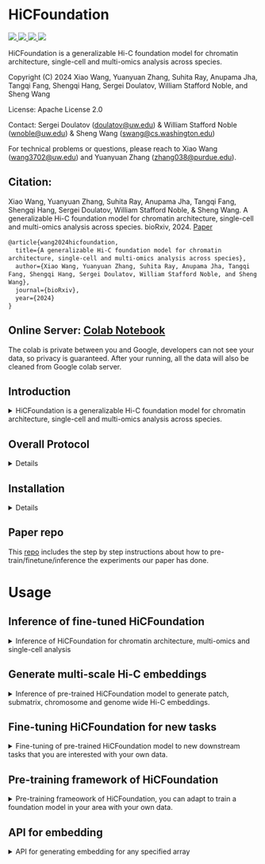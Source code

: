 # HiCFoundation

<a href="https://github.com/marktext/marktext/releases/latest">
   <img src="https://img.shields.io/badge/HiCFoundation-v1.0.0-green">
   <img src="https://img.shields.io/badge/platform-Linux%20%7C%20Mac%20-green">
   <img src="https://img.shields.io/badge/Language-python3-green">
   <img src="https://img.shields.io/badge/dependencies-tested-green">
</a>  

HiCFoundation is a generalizable Hi-C foundation model for chromatin architecture, single-cell and multi-omics analysis across species.

Copyright (C) 2024 Xiao Wang, Yuanyuan Zhang, Suhita Ray, Anupama Jha, Tangqi Fang, Shengqi Hang, Sergei Doulatov, William Stafford Noble, and Sheng Wang

License: Apache License 2.0

Contact:  Sergei Doulatov (doulatov@uw.edu) & William Stafford Noble (wnoble@uw.edu) & Sheng Wang (swang@cs.washington.edu)

For technical problems or questions, please reach to Xiao Wang (wang3702@uw.edu) and Yuanyuan Zhang (zhang038@purdue.edu).

## Citation:
Xiao Wang, Yuanyuan Zhang, Suhita Ray, Anupama Jha, Tangqi Fang, Shengqi Hang, Sergei Doulatov, William Stafford Noble, & Sheng Wang. A generalizable Hi-C foundation model for chromatin architecture, single-cell and multi-omics analysis across species. bioRxiv, 2024. [Paper](https://www.biorxiv.org/content/10.1101/2024.12.16.628821)
<br>
```
@article{wang2024hicfoundation,   
  title={A generalizable Hi-C foundation model for chromatin architecture, single-cell and multi-omics analysis across species},   
  author={Xiao Wang, Yuanyuan Zhang, Suhita Ray, Anupama Jha, Tangqi Fang, Shengqi Hang, Sergei Doulatov, William Stafford Noble, and Sheng Wang},    
  journal={bioRxiv},    
  year={2024}    
}   
```

## Online Server: [Colab Notebook](https://colab.research.google.com/github/Noble-Lab/HiCFoundation/blob/main/HiCFoundation.ipynb) 

The colab is private between you and Google, developers can not see your data, so privacy is guaranteed. After your running, all the data will also be cleaned from Google colab server.

## Introduction

<details>
   <summary>HiCFoundation is a generalizable Hi-C foundation model for chromatin architecture, single-cell and multi-omics analysis across species. </summary>
The genetic information within nuclear DNA is organized into a compact three-dimensional (3D) structure that impacts critical cellular processes.
High-throughput chromosome conformation capture (Hi-C) stands as the most widely used method for measuring 3D genome architecture, while linear epigenomic assays, such as ATAC-seq, DNase-seq, and ChIP-seq, are extensively employed to characterize genome regulatory activities.
However, the integrative analysis of chromatin interactions and associated gene regulatory mechanisms remains challenging due to the mismatched resolution between Hi-C and epigenomic assays, as well as inconsistencies among analysis tools.
Here we propose HiCFoundation, a Hi-C-based foundation model for genome architecture and regulatory functions analysis. 
HiCFoundation is trained from hundreds of Hi-C assays encompassing 118 million contact matrix patches. 
The model achieves state-of-the-art performance in multiple types of 3D genome analysis, including reproducibility analysis, resolution enhancement, and loop detection, offering high efficiency and broad applicability. 
We further demonstrate the model's generalizability to genome architecture analysis of 316 species.
Notably, by enabling analysis of low-coverage experimental data, HiCFoundation reveals genome-wide loop loss during differentiation of HSPCs to neutrophil. 
Additionally, HiCFoundation is able to predict multiple gene regulatory activities from Hi-C input by generating epigenomic assays, and further offers interpretable analysis to reveal the relationship between chromatin conformation and genome function. 
Finally, HiCFoundation can analyze single cell Hi-C data, shedding light on genome structure at single-cell resolution.
HiCFoundation thus provides a unified, efficient, generalizable, and interpretable foundation for integrative, multi-species, single-cell, and multi-omics analyses, paving the path for systematically studying genome 3D architecture and its regulatory mechanisms.

</details>

## Overall Protocol 
<details>
<br>
1) Pre-training stage: the model is trained in a self-supervised fashion on massive quantities of unlabeled Hi-C data. 
The model takes masked Hi-C submatrices as input, optimizing for the reconstruction of the full submatrix.
<br>
2) Fine-tuning stage: the model is fine-tuned and tested for diverse downstream applications,
 including genome architecture analysis, multi-species analysis, neutrophil differentiation analysis, multi-omics analysis and single-cell analysis.

<p align="center">
  <img src="imgs/framework_github.png" alt="HiCFoundation framework" width="80%">
</p>
</details>

## Installation

<details>

### System Requirements
- **CPU**: 4 cores or higher
- **Memory**: 12GB RAM or higher
- **GPU**: CUDA-compatible with minimum 12GB memory
- **Note**: GPU is mandatory as HiCFoundation

## Installation  
### 1. [`Install git`](https://git-scm.com/book/en/v2/Getting-Started-Installing-Git) 
### 2. Clone the repository in your computer 
```bash
git clone https://github.com/Noble-Lab/HiCFoundation.git && cd HiCFoundation
```

### 3. Configure environment for HiCFoundation.
#### Option 1: install by conda
##### 3.1 Install anaconda
Install anaconda from https://www.anaconda.com/download#downloads.
##### 3.2 Install environment via yml file
```
conda env create -f environment.yml
```
If it failed because pytorch imcompatible with cuda, please run 
```
conda env create -f environment_notorch.yml
```

##### 3.3 Activate environment for running
Each time when you want to run HiCFoundation, simply activate the environment by
```
conda activate HiCFoundation
```
If you encounter the pytorch imcompatible with cuda, please check [pytorch_site](https://pytorch.org/get-started/previous-versions/) to select ``pytorch=1.8.1`` version that is compatible with your cuda version. <br>
You can check the cuda version of your server with ``nvidia-smi`` or ``nvcc -V`` to check your cuda version.
Then you can run the recommended installation command from the website in this environment (recommend ``pip`` command).
After this, please run following command to configure timm
```
pip install timm==0.3.2
```
<br>
You can leave the environment by
```
conda deactivate
```

#### Option 2: install by pip
##### 3.1 [install pip](https://pip.pypa.io/en/stable/installing)
##### 3.2 install pytorch
Please check [pytorch_site](https://pytorch.org/get-started/previous-versions/) to select ``pytorch=1.8.1`` version that is compatible with your cuda version. <br>
You can check the cuda version of your server with ``nvidia-smi`` or ``nvcc -V`` to check your cuda version.
Then you can run the recommended installation command (recommend ``pip`` command) from the website in this environment.

##### 3.3 install other packages
Please run the following command to configure other packages
```
pip3 install -r requirements.txt --user
```

### 4. Download the trained HiCFoundation model
You can download our pre-trained and fine-tuned model to ``hicfoundation_model`` for inference, embedding generation and fine-tuning purposes. <br>
HiCFoundation model weights: [hicfoundation_model](https://huggingface.co/wang3702/hicfoundation_models/) <br>

You can also run the following command line to do this
```commandline
cd hicfoundation_model
wget https://huggingface.co/wang3702/hicfoundation_models/resolve/main/hicfoundation_pretrain.pth.tar
wget https://huggingface.co/wang3702/hicfoundation_models/resolve/main/hicfoundation_reproducibility.pth.tar
wget https://huggingface.co/wang3702/hicfoundation_models/resolve/main/hicfoundation_loop.pth.tar
wget https://huggingface.co/wang3702/hicfoundation_models/resolve/main/hicfoundation_loop_lc.pth.tar
wget https://huggingface.co/wang3702/hicfoundation_models/resolve/main/hicfoundation_resolution.pth.tar
wget https://huggingface.co/wang3702/hicfoundation_models/resolve/main/hicfoundation_epigenomic.pth.tar
wget https://huggingface.co/wang3702/hicfoundation_models/resolve/main/hicfoundation_schic.pth.tar
cd ..
```


### 5. (Optional) Visualization software
Juicebox: https://aidenlab.org/juicebox/

HiGlass: https://higlass.io/

</details>

## Paper repo
This [repo](https://github.com/Noble-Lab/HiCFoundation_paper/) includes the step by step instructions about how to pre-train/finetune/inference the experiments our paper has done.

# Usage

## Inference of fine-tuned HiCFoundation
<details>
<summary>Inference of HiCFoundation for chromatin architecture, multi-omics and single-cell analysis</summary>

### Overview
This include five different fine-tuned model for 
- Reproducibility analysis: HiCFoundation will generate embeddings of the input Hi-C, and the submatrix embeddings can be used to compare across biological replicates and non-replicates.
- Chromatin loop detection: HiCFoudation will generate the loop detection of the input Hi-C in .bedpe format.
- Resolution enhancement: HiCFoundation will generate enhanced Hi-C map given the input Hi-C.
- Epigenomic assay profiling: HiCFoundation will generate corressponding epigenomic assays in .bigWig format given the input Hi-C.
- Single-cell Hi-C enhancement: HiCFoundation will generate the enhanced scHi-C given the input siHi-C.

### Input format
HiCFoundation supports the .hic/.cool/.pkl/.txt/.pairs/.npy format.
- .hic/.cool: the common Hi-C format that stores the final matrix of Hi-C experiment
- .pkl: the pickle file that stores a dict of all Hi-C matrices, with the chrom name as key, and scipy.sparse/numpy array as the value. [chrom_name]:[matrix].
- .txt/.pairs: the pairs format text that records pairwise interactions in pairs format "#readID\tchr1\tpos1\tchr2\tpos2" that records the chr1:pos1 interactions with chr2:pos2.
- .npy format: a numpy array that records the contact map of a specific chromosome.

### Example
Please download the following files to the example folder for example testing purposes.<br>
- Low coverage Hi-C example: https://www.encodeproject.org/files/ENCFF689CUX/@@download/ENCFF689CUX.hic
- Low coverage Hi-C example2: https://www.ncbi.nlm.nih.gov/geo/download/?acc=GSE174533&format=file&file=GSE174533%5F1%2DC11%2DCB1%2E2%2DC11%2DCB2%2Emerge%2Ehic
- High coverage Hi-C example: https://data.4dnucleome.org/files-processed/4DNFITUOMFUQ/. (4DN requires authentication in for downloading, so please download in the webpage)
- Single-cell Hi-C example: https://www.ncbi.nlm.nih.gov/geo/query/acc.cgi?acc=GSM7006609 
(For single-cell Hi-C example, it is already kept in ``example`` directory, so you do not need to downlaod again.)

#### Other format examples
- .cool: https://data.4dnucleome.org/files-processed/4DNFI18UHVRO/ (4DN requires authentication in for downloading, so please download in the webpage)
- .txt/.pairs: [example/input.pairs](example/GSM7006527_ValaB8w4191.pairs) 
- .pkl: You can run [utils/hic2array.py](utils/hic2array.py) to convert .hic files to .pkl files to see .pkl format.
- .npy: You can use [numpy](https://numpy.org/) to save any 2D matrix to .npy file to run our inference. 


### Inference for different tasks
#### 1. Inference embeddings for reproducibility analysis
```
python3 inference.py --input [input_file] --batch_size [infer_batch_size] \
  --resolution [hic_resolution] --task 1 --input_row_size [input_submatrix_length] \
  --input_col_size [input_submatrix_width] --stride [stride] --bound [scan_boundary] \
  --model_path [trained_model_path] --output [output_dir] --gpu [gpu]
```
- input_file: a .hic/.cool/.pkl/.txt/.pairs/.npy file records Hi-C matrix.
- infer_batch_size: batch size of the input during inference, recommended: 4 for small GPU.
- hic_resolution: resolution of the input matrix, default: 25000 (25 kb for reproducibility task).
- input_submatrix_length: input submatrix row size, default: 224.
- input_submatrix_width: input submatrix column size, default: 224.
- stride: scanning stride for the input Hi-C matrix, default: 20.
- scan_boundary: off-diagonal bound for the scanning, default: 0.
- trained_model_path: load fine-tuned model for inference. Here the model should be [hicfoundation_reproducibility.pth.tar](hicfoundation_model/hicfoundation_reproducibility.pth.tar). Make sure you follow the installment instructions to download it before you run.
- output_dir: output directory to save the results, default: hicfoundation_inference.
- gpu: which gpu to use, default: None (will use all GPU). You can specify --gpu="0" to only use GPU 0, you can also specify --gpu="0,1" to use GPU0 and GPU1.
<br>
The output is saved in the ``output_dir``, where the embedding is saved in "HiCFoundation_reproducibility_embedding.pkl" in a dict format. <br>
The key of the dict is "chrom:row_index,col_index", and the value is the corresponding embedding. <br>
This embedding corresponds to the submatrix of [row_index:row_index+input_row_size, col_index:col_index+input_col_size] at chromsome ``chrom``.

##### Example command:
```
python3 inference.py --input example/ENCFF689CUX.hic --batch_size 4 --resolution 25000 \
  --task 1 --input_row_size 224 --input_col_size 224 --stride 20 --bound 0 \
  --model_path hicfoundation_model/hicfoundation_reproducibility.pth.tar \
  --output hicfoundation_inference/reproducibility_analysis/ --gpu "0"
```
This uses the low-coverage example ``ENCFF689CUX.hic`` to run the inference. <br>
The output embedding is saved in ``hicfoundation_inference/reproducibility_analysis/HiCFoundation_reproducibility_embedding.pkl``.

#### 2. Inference for chromatin loop detection
```
python3 inference.py --input [input_file] --batch_size [infer_batch_size] --resolution [hic_resolution] \
  --task 2 --input_row_size [input_submatrix_length] --input_col_size [input_submatrix_width] \
  --stride [stride] --bound [scan_boundary] --model_path [trained_model_path] \
  --output [output_dir] --gpu [gpu]
```
- input_file: a .hic/.cool/.pkl/.txt/.pairs/.npy file records Hi-C matrix.
- infer_batch_size: batch size of the input during inference, recommended: 4 for small GPU.
- hic_resolution: resolution of the input matrix, default: 10000 (10 kb for loop detection).
- input_submatrix_length: input submatrix row size, default: 224.
- input_submatrix_width: input submatrix column size, default: 224.
- stride: scanning stride for the input Hi-C matrix, default: 20.
- scan_boundary: off-diagonal bound for the scanning, default: 0 (to save time). You can also use 200, the detection results should be similar.
- trained_model_path: load fine-tuned model for inference. Use "hicfoundation_loop.pth.tar" for high-coverage loop detection and "hicfoundation_loop_lc.pth.tar" for low-coverage loop detection. For human dataset, total reads smaller than 50M is treated as low-coverage, that equals to any experiments with less than around 200 reads per 10 kb. Here the model should be [hicfoundation_loop.pth.tar](hicfoundation_model/hicfoundation_loop.pth.tar) or [hicfoundation_loop_lc.pth.tar](hicfoundation_model/hicfoundation_loop_lc.pth.tar). Make sure you follow the installment instructions to download models before you run.
- output_dir: output directory to save the results, default: hicfoundation_inference.
- gpu: which gpu to use, default: None (will use all GPU). You can specify --gpu="0" to only use GPU 0, you can also specify --gpu="0,1" to use GPU0 and GPU1.
<br>
The output is saved in the ``output_dir``, where the loop is saved in HiCFoundation_loop_[threshold].bedpe. We kept three confidence level 0.5,0.75,0.9 for your choice. For conservative loop calls, we would recommend you to use 0.9 threshold for loop calls. For low-coverage Hi-C, we would recommend you to to use 0.5 threshold for loop calls. <br>
Each line records a loop calls in the .bedpe file in format of [chr1 x1 x2 chr2 y1 y2], where chr1 typically is the same as chr2; [x1 x2] records the spanning region of left loop anchor, [y1 y2] records the spanning region of the right loop anchor.

##### Example command:
Loop calls from high-coverage Hi-C
```
python3 inference.py --input example/4DNFITUOMFUQ.hic --batch_size 4 --resolution 10000 \
  --task 2 --input_row_size 224 --input_col_size 224 --stride 20 --bound 0 \
  --model_path hicfoundation_model/hicfoundation_loop.pth.tar \
  --output hicfoundation_inference/loop_detection/ --gpu "0"
```
This uses the high-coverage example ``4DNFITUOMFUQ.hic`` to run the inference. <br>
The output loop detection is saved in ``hicfoundation_inference/loop_detection``. <br>
You can find HiCFoundation_loop_0.5.bedpe, HiCFoundation_loop_0.75.bedpe and HiCFoundation_loop_0.9.bedpe.  <br>
HiCFoundation_loop_0.9.bedpe includes the most confident loop calls. You can also choose HiCFoundation_loop_0.5.bedpe if you want more loop calls.

Loop calls from low-coverage Hi-C
```
python3 inference.py --input example/GSE174533_1-C11-CB1.2-C11-CB2.merge.hic \
--batch_size 4  --resolution 10000 --task 2 --input_row_size 224 \
--input_col_size 224 --stride 20 --bound 0 \
--model_path hicfoundation_model/ hicfoundation_loop_lc.pth.tar \
--output hicfoundation_inference/loop_detection_lc/ --gpu "0"
```
This uses the low-coverage example HSPC in [link](https://www.ncbi.nlm.nih.gov/geo/download/?acc=GSE174533&format=file&file=GSE174533%5F1%2DC11%2DCB1%2E2%2DC11%2DCB2%2Emerge%2Ehic)  to run loop calls at low coverage Hi-C. <br>
The output loop detection is saved in ``hicfoundation_inference/loop_detection_lc/HiCFoundation_loop_0.5.bedpe``. <br>
You can also check other more confident loop calls under ``hicfoundation_inference/loop_detection_lc`` directory.

#### 3. Inference for resolution enhancement
```
python3 inference.py --input [input_file] --batch_size [infer_batch_size] \
  --resolution [hic_resolution] --task 3 --input_row_size [input_submatrix_length] \
  --input_col_size [input_submatrix_width] --stride [stride] --bound [scan_boundary] \
  --model_path [trained_model_path] --output [output_dir] --gpu [gpu] --genome_id [genome_id]
```
- input_file: a .hic/.cool/.pkl/.txt/.pairs/.npy file records Hi-C matrix.
- infer_batch_size: batch size of the input during inference, recommended: 4 for small GPU.
- hic_resolution: resolution of the input matrix, default: 10000 (10 kb for resolution enhancement, should also work for 5kb).
- input_submatrix_length: input submatrix row size, default: 224.
- input_submatrix_width: input submatrix column size, default: 224.
- stride: scanning stride for the input Hi-C matrix, default: 20.
- scan_boundary: off-diagonal bound for the scanning, default: 0 (to save time).
- trained_model_path: load fine-tuned model for inference.  Here the model should be [hicfoundation_resolution.pth.tar](hicfoundation_model/hicfoundation_resolution.pth.tar). Make sure you follow the installment instructions to download it before you run.
- output_dir: output directory to save the results, default: hicfoundation_inference.
- gpu: which gpu to use, default: None (will use all GPU). You can specify --gpu="0" to only use GPU 0, you can also specify --gpu="0,1" to use GPU0 and GPU1.
- genome_id: genome id for generating .hic file. Must be one of hg18, hg19, hg38, dMel, mm9, mm10, anasPlat1, bTaurus3, canFam3, equCab2, galGal4, Pf3D7, sacCer3, sCerS288c, susScr3, or TAIR10; alternatively, this can be the path of the chrom.sizes file that lists on each line the name and size of the chromosomes.
<br>
The output is saved in the ``output_dir``, where the enhanced Hi-C is saved in the HiCFoundation_enhanced.pkl and HiCFoundation_enhanced.[ext], where ext correponds to the format that is same as input. <br>
In the pkl file, it stores a dict of all enhanced Hi-C matrices, with the chrom name as key, and scipy.sparse/numpy array as the value. <br>
You can also use [array2hic.py](utils/array2hic.py) and [array2cool.py](utils/array2cool.py) to convert the .pkl to .hic and .cool, respectively. 

##### Example command:
```
python3 inference.py --input example/ENCFF689CUX.hic --batch_size 4 --resolution 10000 \
  --task 3 --input_row_size 224 --input_col_size 224 --stride 20 --bound 0 \
  --model_path hicfoundation_model/hicfoundation_resolution.pth.tar \
  --output hicfoundation_inference/resolution_enhancement/ --gpu "0" --genome_id hg38
```
This uses the low-coverage example ``ENCFF689CUX.hic`` to run the inference. <br>
The output enhanced Hi-C is saved in ``hicfoundation_inference/resolution_enhancement/HiCFoundation_enhanced.pkl`` and ``hicfoundation_inference/resolution_enhancement/HiCFoundation_enhanced.hic``.

#### 4. Inference for epigenomic assays profiling
```
python3 inference.py --input [input_file] --batch_size [infer_batch_size] \
  --resolution [hic_resolution] --task 4 --input_row_size [input_submatrix_length] \
  --input_col_size [input_submatrix_width] --stride [stride] --bound [scan_boundary] \
  --model_path [trained_model_path] --output [output_dir] --gpu [gpu] 
```

- input_file: a .hic/.cool/.pkl/.txt/.pairs/.npy file records Hi-C matrix.
- infer_batch_size: batch size of the input during inference, recommended: 4 for small GPU.
- hic_resolution: resolution of the input matrix, default: 1000 (1 kb for epigenomic assays prediction).
- input_submatrix_length: input submatrix row size, default: 128 (covers 128 kb region to predict 128 kb region).
- input_submatrix_width: input submatrix column size, default: 4000 (covers full off-diagonal 2 Mb region for more accurate prediction).
- stride: scanning stride for the input Hi-C matrix, default: 32 (64 should yield similar results but should be much faster).
- scan_boundary: off-diagonal bound for the scanning, default: 0 (to save time).
- trained_model_path: load fine-tuned model for inference. Here the model should be [hicfoundation_epigenmoic.pth.tar](hicfoundation_model/hicfoundation_epigenomic.pth.tar). Make sure you follow the installment instructions to download it before you run.
- output_dir: output directory to save the results, default: hicfoundation_inference.
- gpu: which gpu to use, default: None (will use all GPU). You can specify --gpu="0" to only use GPU 0, you can also specify --gpu="0,1" to use GPU0 and GPU1.
<br>
The output is saved in the ``output_dir``, where the predicted epigenomic assays are saved in the HiCFoundation_epigenomic_assay_prediction_[assay_name].pkl and HiCFoundation_pred_[assay_name].bigWig.  <br>
The output assay includes six different tracks: 'CTCF' (TF ChIP-seq),'H3K4me3' (histone ChIP-seq),'H3K27ac' (histone ChIP-seq),'H3K27me3' (histone ChIP-seq),'ATAC-seq', and 'DNase-seq'. <br>
In the pkl file, it stores a dict of correspondng assays, with the chrom name as key, and numpy array records the predicted assay at 1kb resolution. <br>
In the bigWig file, it records the signals of corresponding assays, you can visualize it [online](https://igv.org/app/). <br>
You can also use [array2bigwig.py](utils/array2bigwig.py) to convert the .pkl to .bigWig file for visualization. 

##### Example command:
```
python3 inference.py --input example/4DNFITUOMFUQ.hic --batch_size 4 --resolution 1000 \
  --task 4 --input_row_size 128 --input_col_size 4000 --stride 32 --bound 0 \
  --model_path hicfoundation_model/hicfoundation_epigenomic.pth.tar \
  --output hicfoundation_inference/epigenomic_profiling/ --gpu "0" 
```
This uses the high-coverage example ``4DNFITUOMFUQ.hic`` to run the inference. <br>
The output enhanced Hi-C is saved in ``hicfoundation_inference/epigenomic_profiling/HiCFoundation_epigenomic_assay_prediction_[assay_name].pkl`` and ``hicfoundation_inference/epigenomic_profiling/HiCFoundation_pred_[assay_name].bigWig``. <br>

#### 5. Inference for single-cell HiC resolution enhancement

```
python3 inference.py --input [input_file] --batch_size [infer_batch_size] \
  --resolution [hic_resolution] --task 5 --input_row_size [input_submatrix_length] \
  --input_col_size [input_submatrix_width] --stride [stride] --bound [scan_boundary] \
  --model_path [trained_model_path] --output [output_dir] --gpu [gpu]
```

- input_file: a .hic/.cool/.pkl/.txt/.pairs/.npy file records Hi-C matrix.
- infer_batch_size: batch size of the input during inference, recommended: 4 for small GPU.
- hic_resolution: resolution of the input matrix, recommended: 1,000,000 (1 MB for single-cell HiC resolution enhancement).
- input_submatrix_length: input submatrix row size, default: 224 (covers 224 MB region to predict 224 MB region).
- input_submatrix_width: input submatrix column size, default: 224 (covers 224 MB region to predict 224 MB region).
- stride: scanning stride for the input Hi-C matrix, default: 20.
- scan_boundary: off-diagonal bound for the scanning, recommended: 250..
- trained_model_path: load fine-tuned model for inference. Here the model should be [hicfoundation_schic.pth.tar](hicfoundation_model/hicfoundation_schic.pth.tar). Make sure you follow the installment instructions to download it before you run.
- output_dir: output directory to save the results, default: hicfoundation_inference.
- gpu: which gpu to use, default: None (will use all GPU). You can specify --gpu="0" to only use GPU 0, you can also specify --gpu="0,1" to use GPU0 and GPU1.

<br>

The output is saved in the ``output_dir``, where the enhanced single-cell HiC matrix are saved in the HiCFoundation_sc_enhanced.pkl and HiCFoundation_sc_enhanced.pairs. <br>

##### Example command:

```
python3 inference.py --input example/GSM7006609_ValbB8w1081.pairs --batch_size 4 \
  --resolution 1000000 --task 5 --input_row_size 224 --input_col_size 224 \
  --stride 20 --bound 250 --model_path hicfoundation_model/hicfoundation_schic.pth.tar \
  --output hicfoundation_inference/sc_hic_enhancement --gpu "0"
```

This uses the given  example ``GSM7006609_ValbB8w1081.pairs`` to run the inference. <br>

The output enhanced Hi-C is saved in ``hicfoundation_inference/sc_hic_enhancement/HiCFoundation_sc_enhanced.pkl`` and ``hicfoundation_inference/epigenomic_profiling/HiCFoundation_sc_enhanced.pairs``. <br>

</details>

## Generate multi-scale Hi-C embeddings

<details>
<summary>Inference of pre-trained HiCFoundation model to generate patch, submatrix, chromosome and genome wide Hi-C embeddings.</summary>

### Overview
This include four levels of embeddings of the pre-trained HiCFoundation model
- patch level embdding: an embedding vector corresponds to a 16*16 patch space at specified resolution.
- submatrix level embedding: an embedding vector corresponds to the specified submatrix at specified resolution.
- chromosome level embedding: embedding vectors correspond to different chromosomes at 
specified resolution.
- genome wide embedding: an embedding vector corresponds to the input Hi-C at specified resolution.

### Input format
HiCFoundation supports the .hic/.cool/.pkl/.txt/.pairs/.npy format.
- .hic/.cool: the common Hi-C format that stores the final matrix of Hi-C experiment
- .pkl: the pickle file that stores a dict of all Hi-C matrices, with the chrom name as key, and scipy.sparse/numpy array as the value. [chrom_name]:[matrix].
- .txt/.pairs: the pairs format text that records pairwise interactions in pairs format "#readID\tchr1\tpos1\tchr2\tpos2" that records the chr1:pos1 interactions with chr2:pos2.
- .npy format: a numpy array that records the contact map of a specific chromosome.

### Example
Please download the following files to the example folder for example testing purposes.<br>
- A Hi-C example: https://data.4dnucleome.org/files-processed/4DNFITUOMFUQ/. (4DN requires authentication in for downloading, so please download in the webpage)
- A single-cell Hi-C example: https://www.ncbi.nlm.nih.gov/geo/query/acc.cgi?acc=GSM7006527 
(For single-cell Hi-C example, it is already kept in ``example`` directory, so you do not need to downlaod again.)

#### Other format examples
- .cool: https://data.4dnucleome.org/files-processed/4DNFI18UHVRO/ (4DN requires authentication in for downloading, so please download in the webpage)
- .txt/.pairs: [example/input.pairs](example/GSM7006527_ValaB8w4191.pairs) 
- .pkl: You can run [utils/hic2array.py](utils/hic2array.py) to convert .hic files to .pkl files to see .pkl format.
- .npy: You can use [numpy](https://numpy.org/) to save any 2D matrix to .npy file to run our inference. 

### Inference
```
python3 inference.py --input [input_file] --batch_size [infer_batch_size] --resolution [hic_resolution] \
  --task 6 --input_row_size [input_submatrix_length] --input_col_size [input_submatrix_width] \
   --stride [stride] --bound [scan_boundary] --model_path [trained_model_path] --output [output_dir] \
   --gpu [gpu] --embed_depth [embed_depth]
```
- input_file: a .hic/.cool/.pkl/.txt/.pairs/.npy file records Hi-C matrix.
- infer_batch_size: batch size of the input during inference, recommended: 4 for small GPU.
- hic_resolution: resolution of the input matrix, default: 5000/10000 (5kb or 10kb should work the best since pre-trained at 5kb).
- input_submatrix_length: input submatrix row size.
- input_submatrix_width: input submatrix column size. For input_submatrix_length, input_submatrix_width, please choose size based on your interested submatrix size. But both should be a multiply of 16.
- stride: scanning stride for the input Hi-C matrix, default: 20. Please adjust it based on your interest.
- scan_boundary: off-diagonal bound for the scanning, default: 0 (to save time). Please adjust it based on your interest region. The default only covers the input_submatrix_width*resolution off-diagonal region.
- trained_model_path: load pre-trained model for inference. Here the model should be [hicfoundation_pretrain.pth.tar](hicfoundation_model/hicfoundation_pretrain.pth.tar). Make sure you follow the installment instructions to download it before you run.
- output_dir: output directory to save the results, default: hicfoundation_embedding.
- gpu: which gpu to use, default: None (will use all GPU). You can specify --gpu="0" to only use GPU 0, you can also specify --gpu="0,1" to use GPU0 and GPU1.
- embed_depth: Specified the embedding to use for your purpose, default: 0 (encoder output embeddings). You can also specify ``k`` from 1 to 8 to indicate the output of k-th layer of decoder.
<br>
The output is saved in the ``output_dir``, where the embeddings are saved in the HiCFoundation_embedding.pkl.  <br>
It is a dict format that includes four keys that correspond to four level of embeddings:
- "patch_embedding": corresponds to patch-level embeddings. Here it keeps a dict with "chrom:pos1,pos2" as the key, and the HiCFoundation embedding as the value.  "chrom:pos1,pos2" indicates the center of corresponding patch at ``chrom``, with row at ``pos1``, and col at ``pos2``. This will not be saved by default because of the RAM constraint of most machines ($<$64GB), please add ``--patch_embedding`` in command line if you wanted to also have this embedding.
- "submat_embedding": corresponds to the submatrix-level embedding. The submatrix size is defined by the input param ``input_row_size`` and ``input_col_size``. Here it keeps a dict with "chrom:pos1,pos2" as the key, and the HiCFoundation embedding as the value.  "chrom:pos1,pos2" indicates the center of corresponding patch at ``chrom``, with row at ``pos1``, and col at ``pos2``.
- "chromo_embedding":  corresponds to the chromosome-level embedding. Here it keeps a dict with "chrom" as the key, and the HiCFoundation embedding of the correpsonding "chrom" as the value.
- "genome_embedding": corresponds to the genome-level embedding of the input Hi-C. Here it keeps an embedding vector as the value of "genome_embedding".

#### Example command
```
python3 inference.py --input example/4DNFITUOMFUQ.hic --batch_size 4 --resolution 10000 \
  --task 6 --input_row_size 400 --input_col_size 400 --stride 80 --bound 200 
  --model_path hicfoundation_model/hicfoundation_pretrain.pth.tar \
  --output hicfoundation_inference/hicfoundation_embedding/ --gpu "0" --embed_depth 0
```
This uses the example ``4DNFITUOMFUQ.hic`` to run the inference with the submatrix size of 400*400 of 6Mb off-diagonal regions. <br>
The output Hi-C embedding is saved in ``hicfoundation_inference/hicfoundation_embedding/HiCFoundation_embedding.pkl`` in a dict format.  <br>
It our level of embeddings: patch level embdding, submatrix level embedding, chromosome level embedding, and genome wide embedding. See more details above. <br>
Patch level embdding will not be saved by default because of the RAM constraint of most machines ($<$64GB), please add ``--patch_embedding`` in command line if you wanted to also have this embedding.

</details>

## Fine-tuning HiCFoundation for new tasks
<details>
<summary>Fine-tuning of pre-trained HiCFoundation model to new downstream tasks that you are interested with your own data.</summary>

To help adapt and fine-tune HiCFoundation model for other tasks of your interest, we also released the fine-tuning script and instructions here.

### 1. Dataset prparation
The dataset should be prepared in a directory [data_path] (keep in mind that you will use later), where the directory organization should be organized as
```
-[HiC-ID1]
  --input1.pkl
  --input2.pkl
  ...
-[HiC-ID2]
  --input1.pkl
  --input2.pkl
  ...
...
```
Under each sub-directory, each example is saved in .pkl file in dict format. <br>
The dict is in the following format.
```
"input": the input Hi-C/scHi-C matrix in scipy.sparse or numpy.array format, shape: (M,N);
"input_count": the total count of Hi-C expriment, should be a float scalar value;  (optional)
"2d_target": the output Hi-C/scHi-C matrix in scipy.sparse or numpy.array format, shape: (M,N); (optional)
"embed_target": the embedding 1D vector in numpy.array format, shape: (512);  (optional)
"1d_target": the 1D target vector in numpy.array format, shape: (M); (optional)
```
For ``input`` and ``2d_target``, please make sure also save the **down diagonal region values** if you used scipy.sparse array format. <br>
The last three keys are optional, you can adjust it based on your fine-tuning purpose. But you must have at least one key for fine-tuning purposes. <br>
The example .pkl can be accessed under [finetune_example](example/finetune_example/train/). <br>
You can update the key and code to allow other keys based on your purposes.

### 2. Configure training examples
To specify the experiment for training and validation, you should use [train_config] and [valid_config] to configure. <br>
In each line of these files, you can put the [HiC-ID] to indicate the correponding directory should be used to in train or valid. <br>
You can check the config example [train_config](example/finetune_example/train.txt) and [valid_config](example/finetune_example/val.txt). <br>
In the two configs, we only included one directory as illustration. If you have multiple directories, please add multiple lines to the config files.

### 3. Finetune HiCFoundation for other tasks
```
python3 finetune.py --batch_size [batch_size] --accum_iter [grad_accumulation_steps] \
    --epochs [epochs] --warmup_epochs [warmup_epochs] --pin_mem \
    --blr [base_learning_rate] --min_lr [min_learning_rate] --weight_decay [weight_decay] \
    --layer_decay [layer_decay] --model [model_name] --pretrain [pretrained_model] \
    --resume [resume_model] --finetune [finetune_mode] --seed [random_seed] \
    --loss_type [loss_type] --data_path [train_data_path] --train_config [train_config] \
    --valid_config [valid_config] --output [output_directory] --tensorboard [tensorboard] \ 
    --world_size [world_size] --dist_url [dist_url] --rank [rank] \
    --input_row_size [input_row_size] --input_col_size [input_col_size] \
    --patch_size [patch_size] --print_freq [print_freq] --save_freq [save_freq]
```
- `batch_size`: batch size per GPU for fine-tuning. 
- `accum_iter`: gradient accumulation steps. The effective batch size is batch_size*accum_iter*num_GPU. We recommend at least 256 for stable and reliable training. <br>
    If you have memory constraints, you can increase --accum_iter and reduce the --batch_size to trade off memory for computation. 
- `epochs`: number of epochs for fine-tuning. Default: 50. 
    The performance will increase with more epochs, but 50 should be enough to have very good performances.
- `warmup_epochs`: number of warmup epochs for fine-tuning. Default: 5. The learning rate will increase linearly from 0 to the base learning rate in the warmup_epochs.
- `pin_mem`: Pin CPU memory in DataLoader for more efficient (sometimes) transfer to GPU.
- `blr`: base learning rate. The absolute learning rate is calculated as: absolute_lr = base_lr * total_batch_size / 256. Default: 1e-3.
- `min_lr`: lower lr bound for learning rate decay during fine-tuning. Default: 0.
- `weight_decay`: weight decay for fine-tuning. Default: 0.05.
- `layer_decay`: layer-wise lr decay during fine-tuning. Default: 0.75. 
- `model`: model name for fine-tuning. Default: 'vit_large_patch16'.
- `pretrain`: load pre-trained model for fine-tuning. Default: 'hicfoundation_model/hicfoundation_pretrain.pth.tar'.
- `resume`: resume fine-tuning from a checkpoint. Default: ''. This is used to resume training and automatically load from the checkpoint.
- `finetune`: fine-tune mode: 1: only fine-tune the model's encoder; 2: fine-tune the whole model.
- `seed`: random seed for fine-tuning. It is used to make sure results are reproducible. Default: 888.
- `loss_type`: loss type: 1: MSE loss; 2: Cosine loss. You can define your own loss function in finetune/loss.py. Default: 0. You must specify to valid loss type to run.
- `data_path`: a directory contains many sub-directory, each sub-dir includes many .pkl files for fine-tuning. 
    The .pkl file should record a dict with following keys refer to different fine-tuning purposes:
    - "input": the input Hi-C/scHi-C matrix in scipy.sparse or numpy.array format.
    - "input_count": the total count of Hi-C expriment (optional).
    - "2d_target": the output Hi-C/scHi-C matrix in scipy.sparse or numpy.array format.
    - "embed_target": the embedding vector in numpy.array format.
    - "1d_target": the 1D target vector in numpy.array format.
    The last three keys are optional, you can adjust it based on your fine-tuning purpose. But you must have at least one target info for fine-tuning.
- `train_config`: a .txt file records the training information for input directory. Each line should be the sub-dir name that will be used to train during fine-tuning.
- `valid_config`: a .txt file records the validation information for input directory. Each line should be the sub-dir name that will be used to validate during fine-tuning.
- `output`: output directory to save the results. The output directory will contain the fine-tuned model, log files, and tensorboard logs. Default: 'hicfoundation_finetune'.
- `tensorboard`: enable tensorboard log for fine-tuning. Default: 0.
- `world_size`: number of servers to use for fine-tuning iterations. Default: 1.
- `dist_url`: url used to set up distributed training. Default: 'tcp://localhost:10001'.
- `rank`: specify the rank of the server (modified for multi-node training), default 0.
- `input_row_size`: input row size. Must be a multiple of patch_size. Default: 224.
- `input_col_size`: input col size. Must be a multiple of patch_size. Default: 224.
- `patch_size`: patch size for input token. Default: 16.
- `print_freq`: print frequency. Default: 1.
- `save_freq`: save frequency. Default: 1.
<br>
The output is saved in the [output] directory, where the model is saved under ``model`` subdir, the log info is saved under ``log`` subdir, and the tensorboard is saved in ``tensorboard``. <br>
The best model is saved as model_best.pth.tar, which is selected by validation loss. You can modify it based on your expertise and tasks. <br>
You can use ``tensorboard --logdir="tensorboard" --port 10000`` to track the fine-tuning status from the tensorboard monitor webpage from browser. <br>
Please make sure you include at least **batch_size*num_gpu** examples in the training directory, otherwise the training will crash because there is no example for even one batch training.

#### Example command
```
python3 finetune.py --batch_size 128 --accum_iter 4 \
    --epochs 50 --warmup_epochs 5 --pin_mem \
    --blr 1e-3 --min_lr 1e-7 --weight_decay 0.05 \
    --layer_decay 0.75 --model vit_large_patch16 \
    --pretrain hicfoundation_model/hicfoundation_pretrain.pth.tar \
    --finetune 1 --seed 888 \
    --loss_type 1 --data_path "example/finetune_example" \
    --train_config "example/finetune_example/train.txt" \
    --valid_config "example/finetune_example/val.txt" \
    --output "hicfoundation_finetune" --tensorboard 1 \
    --world_size 1 --dist_url "tcp://localhost:10001" --rank 0 \
    --input_row_size 400 --input_col_size 800 --patch_size 16 \
    --print_freq 1 --save_freq 1 
```
The output is saved in ``hicfoundation_finetune`` directory, where the model is saved under ``model`` subdir, the log info is saved under ``log`` subdir, and the tensorboard is saved in ``tensorboard``. <br>
The best model is saved as model_best.pth.tar, which is selected by validation loss. You can modify it based on your expertise and tasks. <br>
You can use ``tensorboard --logdir="tensorboard" --port 10000`` to track the fine-tuning status from the tensorboard monitor webpage from browser. <br>
Please make sure you include at least **batch_size*num_gpu** examples in the training directory, otherwise the training will crash because there is no example for even one batch training.

### 4. Inference of finetuned model
After fine-tuning, you can check inference.py pipeline to support your task and deployed it as additional task mode. <br>
More specifically, you may consider to modify [inference_dataset.py](data_processing/inference_dataset.py) to configure dataset processing, [main_worker.py](inference/main_worker.py) to collect the outputs, [inference_worker.py](inference/inference_worker.py) to modify inference of given input. <br>
If you think it is important and impactful task and want to include in HiCFoundation, please contact us and we are happy to include your tool into HiCFoundation family. <br>

</details>


## Pre-training framework of  HiCFoundation
<details>
<summary>Pre-training frameowork of HiCFoundation, you can adapt to train a foundation model in your area with your own data.</summary>

To help adapt and pre-train your own foundation model on the biological data of your interest, we also release the pre-train framework here. We believe you can easily train your own foundation model given your data. 
### 1. Dataset prparation
The dataset should be prepared in a directory [data_path] (keep in mind that you will use later), where the directory organization should be organized as
```
-[HiC-ID1]
  --input1.pkl
  --input2.pkl
  ...
-[HiC-ID2]
  --input1.pkl
  --input2.pkl
  ...
...
```
Under each sub-directory, each example is saved in .pkl file in dict format. <br>
The dict is in the following format.
```
"input": the input Hi-C sub-matrix in scipy.sparse or numpy.array format, shape: (M,N);
"input_count": the total count of corresponding Hi-C expriment, should be a float scalar value (Optional).
"diag": the diagonal starting index for the input Hi-C matrix (Optional); 
    If it is smaller than 0, it indicates the diagonal starts at (diag,0) position; 
    If it is larger than 0, it indicates the diagonal starts at (0,diag) position; 
    If its absolute value is larger than the matrix size, it indicates no diagonal info here. 
    You can also specify "diag" as None or do not include this info to indicate no diag to consider here
```
For ``input``, please make sure also save the **full matrix**(that includes down diagonal region values) if you used scipy.sparse array format. <br>
The example .pkl can be accessed under [pretrain_example](example/pretrain_example/train/). <br>

### 2. Configure training examples
To specify the experiment for training and validation, you should use [train_config] and [valid_config] to configure. <br>
In each line of these files, you can put the [HiC-ID] to indicate the correponding directory should be used to in train or valid. <br>
You can check the config example [train_config](example/pretrain_example/train.txt) and [valid_config](example/pretrain_example/val.txt). <br>
In the two configs, we only included one directory as illustration. If you have multiple directories, please add multiple lines to the config files.

### 3. Pretrain Foundation model with your own data
```
python3 pretrain.py --batch_size [batch_size] --accum_iter [grad_accumulation_steps] \
    --epochs [epochs] --warmup_epochs [warmup_epochs] --pin_mem \
    --mask_ratio [input_mask_ratio] --sparsity_ratio [sparsity_filter_threshold] \
    --blr [base_learning_rate] --min_lr [min_learning_rate] --weight_decay [weight_decay] \
    --model [model_name] --loss_alpha [loss_coefficient] \
    --resume [resume_model] --seed [random_seed] \
    --data_path [train_data_path] --train_config [train_config] \
    --valid_config [valid_config] --output [output_directory] --tensorboard [tensorboard] \ 
    --world_size [world_size] --dist_url [dist_url] --rank [rank] \
    --input_row_size [input_row_size] --input_col_size [input_col_size] \
    --patch_size [patch_size] --print_freq [print_freq] --save_freq [save_freq] 
```
- `batch_size`: batch size per GPU for pre-training.
- `accum_iter`: gradient accumulation steps. The effective batch size is batch_size*accum_iter*num_GPU. <br>
    If you have memory constraints, you can increase --accum_iter and reduce the --batch_size to trade off memory for computation. 
    For pre-training, the recommended actual batch_size should be >=1024.
- `epochs`: number of epochs for pre-traiing. Default: 100. 
    The performance will increase with more epochs, but 50 should be enough to have very good performances.
- `warmup_epochs`: number of warmup epochs for pre-traiing. Default: 10. The learning rate will increase linearly from 0 to the base learning rate in the warmup_epochs.
- `pin_mem`: Pin CPU memory in DataLoader for more efficient (sometimes) transfer to GPU.
- `mask_ratio`: masking ratio (percentage of removed patches) for input, applied to input to enforce model to do reconstruction. Default: 0.75.
- `sparsity_ratio`: used to skip the submatrix if the valid contact is less than sparsity_ratio*region_size. Default: 0.05. 
- `blr`: base learning rate. The absolute learning rate is calculated as: absolute_lr = base_lr * total_batch_size / 256. Default: 1.5e-4.
- `min_lr`: lower lr bound for learning rate decay during pre-training. Default: 0.
- `weight_decay`: weight decay for pre-training. Default: 0.05.
- `model`: model name for pre-training. Default: 'vit_large_patch16'.
- `loss_alpha`: loss weight for other losses to combine with the patch-contrastive loss
- `resume`: resume pre-training from a checkpoint. Default: ''. This is used to resume training and automatically load from the checkpoint.
- `seed`: random seed for pre-training. It is used to make sure results are reproducible. Default: 888.
- `data_path`: a directory contains many sub-directory, each sub-dir includes many .pkl files for pre-traiing. 
  The .pkl file should record a dict with following keys for pre-training:
  - "input": the input Hi-C sub-matrix in scipy.sparse or numpy.array format, shape: (M,N);
  - "input_count": the total count of corresponding Hi-C expriment, should be a float scalar value (Optional).
  - "diag": the diagonal starting index for the input Hi-C matrix (Optional); 
    - If it is smaller than 0, it indicates the diagonal starts at (diag,0) position; 
    - If it is larger than 0, it indicates the diagonal starts at (0,diag) position; 
    - If its absolute value is larger than the matrix size, it indicates no diagonal info here. 
      You can also specify "diag" as None or do not include this info to indicate no diag to consider here
- `train_config`: a .txt file records the training information for input directory. Each line should be the sub-dir name that will be used to train during pre-traiing.
- `valid_config`: a .txt file records the validation information for input directory. Each line should be the sub-dir name that will be used to validate during pre-traiing.
- `output`: output directory to save the results. The output directory will contain the fine-tuned model, log files, and tensorboard logs. Default: 'hicfoundation_finetune'.
- `tensorboard`: enable tensorboard log for pre-traiing. Default: 0.
- `world_size`: number of servers to use for pre-traiing iterations. Default: 1.
- `dist_url`: url used to set up distributed training. Default: 'tcp://localhost:10001'.
- `rank`: specify the rank of the server (modified for multi-node training), default 0.
- `input_row_size`: input row size. Must be a multiple of patch_size. Default: 224.
- `input_col_size`: input col size. Must be a multiple of patch_size. Default: 224.
- `patch_size`: patch size for input token. Default: 16.
- `print_freq`: print frequency. Default: 1.
- `save_freq`: save frequency. Default: 1.
<br>
The output is saved in the [output] directory, where the model is saved under ``model`` subdir, the log info is saved under ``log`` subdir, and the tensorboard is saved in ``tensorboard``. <br>
The best model is saved as model_best.pth.tar, which is selected by validation loss. You can modify it based on your expertise when pre-trained on other data. <br>
You can use ``tensorboard --logdir="tensorboard" --port 10000`` to track the pre-training status from the tensorboard monitor webpage from browser. <br>
Please make sure you include at least **batch_size*num_gpu** examples in the training directory, otherwise the training will crash because there is no example for even one batch training.

#### Example command
```
python3 pretrain.py --batch_size 1 --accum_iter 4 \
    --epochs 100 --warmup_epochs 10 --pin_mem \
    --mask_ratio 0.75 --sparsity_ratio 0.05 \
    --blr 1.5e-4 --min_lr 1e-7 --weight_decay 0.05 \
    --model "vit_large_patch16" --loss_alpha 1 --seed 888 \
    --data_path "example/pretrain_example/" --train_config "example/pretrain_example/train.txt" \
    --valid_config "example/pretrain_example/val.txt" --output "hicfoundation_pretrain" \
    --tensorboard 1 --world_size 1 --dist_url "tcp://localhost:10001" --rank 0 \
    --input_row_size 64 --input_col_size 96 --patch_size 16 \
    --print_freq 1 --save_freq 1
```
The output is saved in ``hicfoundation_finetune`` directory, where the model is saved under ``model`` subdir, the log info is saved under ``log`` subdir, and the tensorboard is saved in ``tensorboard``. <br>
The best model is saved as model_best.pth.tar, which is selected by validation loss. You can modify it based on your expertise when pre-trained on other data. <br>
Please make sure you include at least **batch_size*num_gpu** examples in the training directory, otherwise the training will crash because there is no example for even one batch training.

### 4. Fine-tuning for different tasks
Please see the instructions in [Fine-tuning section](#Fine-tuning-HiCFoundation-for-new-tasks) to finetune your pre-trained model for different downstream tasks.

</details>

## API for embedding

<details>
<summary>API for generating embedding for any specified array</summary>

```python
import torch
from inference.load_model import load_model,to_cuda,to_float,format_input

#configure input
model_path="hicfoundation_model/hicfoundation_pretrain.pth.tar" # specify the path of pre-trained model on your directory
input_row_size=128 # specify the input matrix row size, should be a multiply of 16 (patch_size of HiCFoundation)
input_col_size=4000 # specify the input matrix column size, should be a multiply of 16 (patch_size of HiCFoundation)
total_count = 100000000 # the total read of your HiC matrix. 
embed_depth=0 # Specified the embedding to use for your purpose, default: 0 (encoder output embeddings). 
#You can also specify ``k`` from 1 to 8 to indicate the output of k-th layer of decoder.

#total_count = None, If not sure, set to None
max_rand= total_count if total_count is not None else 100000000 
input_mat = torch.randint(0, max_rand, (input_row_size,input_col_size)) # specify the input size, random integer array with value randomly sampled from 0 to max_rand, with the size of (input_row_size,input_col_size).
input_mat = format_input(input_mat)

#load model
model = load_model(model_path,input_row_size,input_col_size)

#load to cuda, if you do not have gpu, you can comment the following line
input_mat=to_cuda(input_mat)
total_count=to_cuda(total_count)
model=to_cuda(model)

#convert to float to do computation
input_mat=to_float(input_mat)
total_count=to_float(total_count)
model=to_float(model)

#inference of HiCFoundation
input_mat = input_mat.unsqueeze(0) #add batch dimension

total_count = total_count.unsqueeze(0) if total_count is not None else None #add batch dimension

output = model(input_mat,total_count)
output = output[embed_depth] #fetch the interested embedding
output = output.squeeze(0) #remove batch dimension
#output shape (input_row_size/16,input_col_size/16, embedding_dim)
#you can get any interested patch embedding in this tensor
mat_embedding = output.reshape(-1,output.shape[-1]).mean(dim=0) # (embedding_dim), The embedding dim of encoder is 1024, of decoder is 512.

```


</details>
